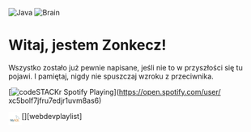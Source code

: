 ![Java](https://img.shields.io/badge/Java-95%25-%23ff8c00)
![Brain](https://img.shields.io/badge/Brain-DEV%20ERROR%206068-%23ff0000)

# Witaj, jestem Zonkecz!


Wszystko zostało już pewnie napisane, jeśli nie to w przyszłości się tu pojawi. 
I pamiętaj, nigdy nie spuszczaj wzroku z przeciwnika.





[<img src="https://now-playing-Jacøb.vercel.app/api/spotify-playing" alt="codeSTACKr Spotify Playing" width="350" />](https://open.spotify.com/user/	xc5bolf7jfru7edjr1uvm8as6)



[<img align="left" alt="MySQL" width="26px" src="https://raw.githubusercontent.com/github/explore/80688e429a7d4ef2fca1e82350fe8e3517d3494d/topics/mysql/mysql.png" />][webdevplaylist]

<!---
Zonkecz/Zonkecz is a ✨ special ✨ repository because its `README.md` (this file) appears on your GitHub profile.
You can click the Preview link to take a look at your changes.
--->
